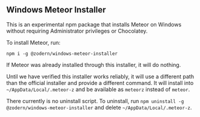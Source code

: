 ## Windows Meteor Installer

This is an experimental npm package that installs Meteor on Windows without requiring Administrator privileges or Chocolatey.

To install Meteor, run:
```
npm i -g @zodern/windows-meteor-installer
```

If Meteor was already installed through this installer, it will do nothing.

Until we have verified this installer works reliably, it will use a different path than the official installer and provide a different command. It will install into `~/AppData/Local/.meteor-z` and be available as `meteorz` instead of `meteor`.

There currently is no uninstall script. To uninstall, run `npm uninstall -g @zodern/windows-meteor-installer` and delete `~/AppData/Local/.meteor-z`.
